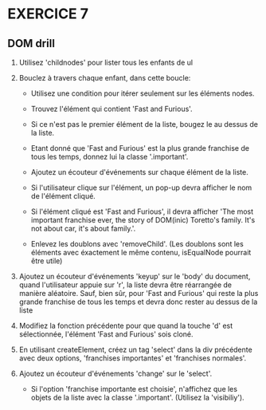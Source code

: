 # EXERCICE 7

## DOM drill

1. Utilisez 'childnodes' pour lister tous les enfants de ul

2. Bouclez à travers chaque enfant, dans cette boucle:

    - Utilisez une condition pour itérer seulement sur les éléments nodes.

    - Trouvez l'élément qui contient 'Fast and Furious'.

    - Si ce n'est pas le premier élément de la liste, bougez le au dessus de la liste.

    - Etant donné que 'Fast and Furious' est la plus grande franchise de tous les temps, donnez lui la classe '.important'.

    - Ajoutez un écouteur d'événements sur chaque élément de la liste.

    - Si l'utilisateur clique sur l'élément, un pop-up devra afficher le nom de l'élément cliqué.

    - Si l'élément cliqué est 'Fast and Furious', il devra afficher 'The most important franchise ever, the story of DOM(inic) Toretto's family. It's not about car, it's about family.'.

    - Enlevez les doublons avec 'removeChild'. (Les doublons sont les éléments avec éxactement le même contenu, isEqualNode pourrait être utile)

3. Ajoutez un écouteur d'événements 'keyup' sur le 'body' du document, quand l'utilisateur appuie sur 'r', la liste devra être réarrangée de manière aléatoire. Sauf, bien sûr, pour 'Fast and Furious' qui reste la plus grande franchise de tous les temps et devra donc rester au dessus de la liste

4. Modifiez la fonction précédente pour que quand la touche 'd' est sélectionnée, l'élément 'Fast and Furious' sois cloné.

5. En utilisant createElement, créez un tag 'select' dans la div précédente avec deux options, 'franchises importantes' et 'franchises normales'.

6. Ajoutez un écouteur d'événements 'change' sur le 'select'.

    - Si l'option 'franchise importante est choisie', n'affichez que les objets de la liste avec la classe '.important'. (Utilisez la 'visibiliy').